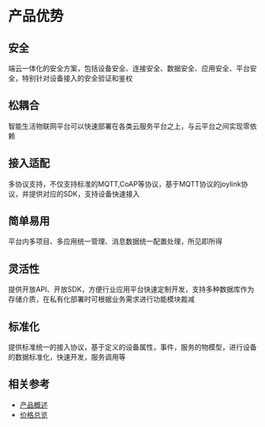 # 产品优势

## 安全

端云一体化的安全方案，包括设备安全、连接安全、数据安全、应用安全、平台安全，特别针对设备接入的安全验证和鉴权

## 松耦合

智能生活物联网平台可以快速部署在各类云服务平台之上，与云平台之间实现零依赖

## 接入适配

多协议支持，不仅支持标准的MQTT,CoAP等协议，基于MQTT协议的joylink协议，并提供对应的SDK，支持设备快速接入

## 简单易用

平台内多项目、多应用统一管理、消息数据统一配置处理，所见即所得

## 灵活性

提供开放API、开放SDK，方便行业应用平台快速定制开发，支持多种数据库作为存储介质，在私有化部署时可根据业务需求进行功能模块裁减

## 标准化

提供标准统一的接入协议，基于定义的设备属性，事件，服务的物模型，进行设备的数据标准化，快速开发，服务调用等

## 相关参考

- [产品概述](../Introduction/Product-Overview.md)
- [价格总览](../Pricing/Price-Overview.md)
